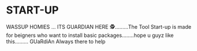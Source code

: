 # START-UP
WASSUP HOMIES ... ITS GUARDIAN HERE 🕵️.........The Tool Start-up is made for beigners who want to install basic packages........hope u guyz like this......... GUaRdiAn Always there to help
